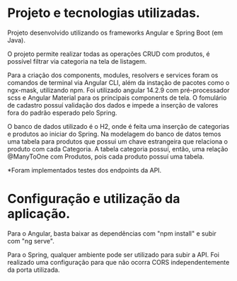 # Projeto e tecnologias utilizadas.

Projeto desenvolvido utilizando os frameworks Angular e Spring Boot (em Java).

O projeto permite realizar todas as operações CRUD com produtos, é possível filtrar via categoria na tela de listagem.

Para a criação dos components, modules, resolvers e services foram os comandos de terminal via Angular CLI, além da instação de pacotes como o ngx-mask, utilizando npm. Foi utilizado angular 14.2.9 com pré-processador scss e Angular Material para os principais components de tela. O fomulário de cadastro possuí validação dos dados e impede a inserção de valores fora do padrão esperado pelo Spring.

O banco de dados utilizado é o H2, onde é feita uma inserção de categorias e produtos ao iniciar do Spring. Na modelagem do banco de datos temos uma tabela para produtos que possui um chave estrangeira que relaciona o produto com cada Categoria. A tabela categoria possuí, então, uma relação @ManyToOne com Produtos, pois cada produto possuí uma tabela.

*Foram implementados testes dos endpoints da API.

# Configuração e utilização da aplicação.

Para o Angular, basta baixar as dependências com "npm install" e subir com "ng serve".

Para o Spring, qualquer ambiente pode ser utilizado para subir a API. Foi realizado uma configuração para que não ocorra CORS independentemente da porta utilizada. 
